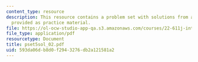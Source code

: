 ```yaml
---
content_type: resource
description: This resource contains a problem set with solutions from a previous semester,
  provided as practice material.
file: https://ol-ocw-studio-app-qa.s3.amazonaws.com/courses/22-611j-introduction-to-plasma-physics-i-fall-2006/593da06db8d0f2943276db2a121581a2_pset5sol_02.pdf
file_type: application/pdf
resourcetype: Document
title: pset5sol_02.pdf
uid: 593da06d-b8d0-f294-3276-db2a121581a2
---
```

